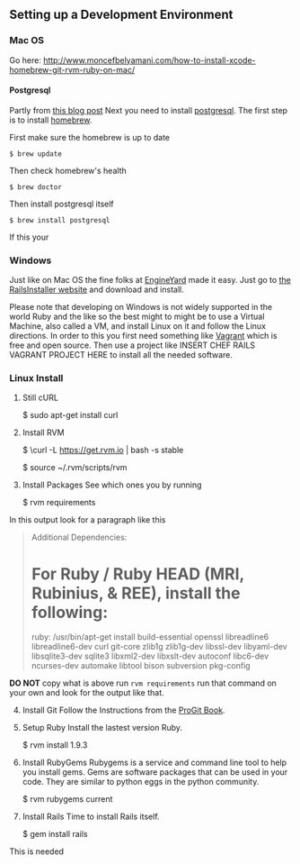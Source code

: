 ## Setting up a Development Environment### Mac OS Go here: http://www.moncefbelyamani.com/how-to-install-xcode-homebrew-git-rvm-ruby-on-mac/#### Postgresql Partly from [this blog post](http://www.moncefbelyamani.com/how-to-install-postgresql-on-a-mac-with-homebrew-and-lunchy/)Next you need to install [postgresql](http://www.postgresql.org/). The first step is to install [homebrew](http://mxcl.github.com/homebrew/). First make sure the homebrew is up to date	$ brew update	Then check homebrew's health	$ brew doctor	Then install postgresql itself	$ brew install postgresql	If this your ### WindowsJust like on Mac OS the fine folks at [EngineYard](http://EngineYard.com) made it easy. Just go to [the RailsInstaller website](http://railsinstaller.org/) and download and install.Please note that developing on Windows is not widely supported in the world Ruby and the like so the best might to might be to use a Virtual Machine, also called a VM, and install Linux on it and follow the Linux directions. In order to this you first need something like [Vagrant](http://www.vagrantup.com) which is free and open source. Then use a project like INSERT CHEF RAILS VAGRANT PROJECT HERE to install all the needed software.	### Linux Install1. Still cURL	$ sudo apt-get install curl	2. Install RVM	$ \curl -L https://get.rvm.io | bash -s stable	$ source ~/.rvm/scripts/rvm	3. Install PackagesSee which ones you by running	$ rvm requirementsIn this output look for a paragraph like this> Additional Dependencies:> # For Ruby / Ruby HEAD (MRI, Rubinius, & REE), install the following:>  ruby: /usr/bin/apt-get install build-essential openssl libreadline6 libreadline6-dev curl git-core zlib1g zlib1g-dev libssl-dev libyaml-dev libsqlite3-dev sqlite3 libxml2-dev libxslt-dev autoconf libc6-dev ncurses-dev automake libtool bison subversion pkg-config**DO NOT** copy what is above run `rvm requirements` run that command on your own and look for the output like that.4. Install GitFollow the Instructions from the [ProGit Book](http://www.git-scm.com/book/en/Getting-Started-Installing-Git).5. Setup RubyInstall the lastest version Ruby.	$ rvm install 1.9.36. Install RubyGemsRubygems is a service and command line tool to help you install gems. Gems are software packages that can be used in your code. They are similar to python eggs in the python community.	$ rvm rubygems current7. Install RailsTime to install Rails itself.	$ gem install railsThis is needed